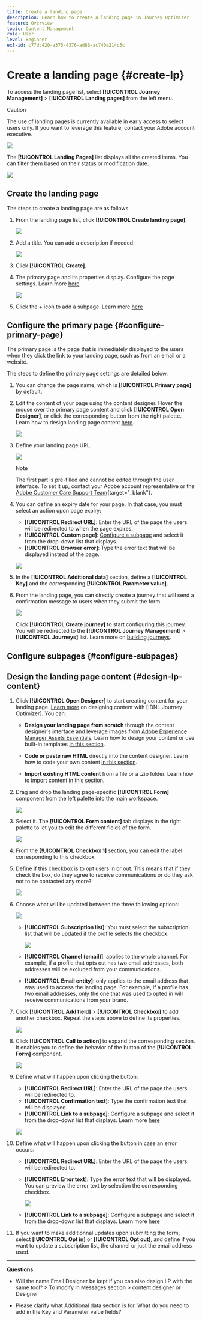 ```yaml
---
title: Create a landing page
description: Learn how to create a landing page in Journey Optimizer
feature: Overview
topic: Content Management
role: User
level: Beginner
exl-id: c77dc420-a375-4376-ad86-ac740e214c3c
---
```

# Create a landing page {#create-lp}

To access the landing page list, select **[!UICONTROL Journey Management]** > **[!UICONTROL Landing pages]** from the left menu.

>[!CAUTION]
>
>The use of landing pages is currently available in early access to select users only. If you want to leverage this feature, contact your Adobe account executive.

![](../assets/lp_access-list.png)

The **[!UICONTROL Landing Pages]** list displays all the created items. You can filter them based on their status or modification date.

![](../assets/lp_access-list-filter.png)

## Create the landing page

The steps to create a landing page are as follows.

1. From the landing page list, click **[!UICONTROL Create landing page]**.

    ![](../assets/lp_create-lp.png)

1. Add a title. You can add a description if needed.

    ![](../assets/lp_create-lp-details.png)

1. Click **[!UICONTROL Create]**.

1. The primary page and its properties display. Configure the page settings. Learn more [here](#design-lp-content)

    ![](../assets/lp_primary-page.png)

1. Click the + icon to add a subpage. Learn more [here](#design-lp-content)

## Configure the primary page {#configure-primary-page}

The primary page is the page that is immediately displayed to the users when they click the link to your landing page, such as from an email or a website.

The steps to define the primary page settings are detailed below.

1. You can change the page name, which is **[!UICONTROL Primary page]** by default.

1. Edit the content of your page using the content designer. Hover the mouse over the primary page content and click **[!UICONTROL Open Designer]**, or click the corresponding button from the right palette. Learn how to design landing page content [here](#design-lp-content).

    ![](../assets/lp_open-designer.png)

1. Define your landing page URL.

    ![](../assets/lp_access-url.png)

    >[!NOTE]
    >
    >The first part is pre-filled and cannot be edited through the user interface. To set it up, contact your Adobe account representative or the [Adobe Customer Care Support Team](https://helpx.adobe.com/enterprise/admin-guide.html/enterprise/using/support-for-experience-cloud.ug.html){target="_blank"}.

1. You can define an expiry date for your page. In that case, you must select an action upon page expiry:

    * **[!UICONTROL Redirect URL]**: Enter the URL of the page the users will be redirected to when the page expires.
    * **[!UICONTROL Custom page]**: [Configure a subpage](#configure-subpages) and select it from the drop-down list that displays.
    * **[!UICONTROL Browser error]**: Type the error text that will be displayed instead of the page.

    ![](../assets/lp_expiry-date.png)

1. In the **[!UICONTROL Additional data]** section, define a **[!UICONTROL Key]** and the corresponding **[!UICONTROL Parameter value]**.<!--you can define how the data entered in the landing page is managed once it has been submitted by a user??-->

1. From the landing page, you can directly create a journey that will send a confirmation message to users when they submit the form.

    ![](../assets/lp_create-journey.png)

    Click **[!UICONTROL Create journey]** to start configuring this journey. You will be redirected to the **[!UICONTROL Journey Management]** > **[!UICONTROL Journeys]** list. Learn more on [building journeys](../building-journeys/journey-gs.md#jo-build).

## Configure subpages {#configure-subpages}

## Design the landing page content {#design-lp-content}

1. Click **[!UICONTROL Open Designer]** to start creating content for your landing page. [Learn more](../design-emails.md) on designing content with [!DNL Journey Optimizer]. You can:

    * **Design your landing page from scratch** through the content designer's interface and leverage images from [Adobe Experience Manager Assets Essentials](assets-essentials.md). Learn how to design your content or use built-in templates [in this section](../create-email-content.md).

    * **Code or paste raw HTML** directly into the content designer. Learn how to code your own content [in this section](../existing-content.md#import-raw-html-code).

    * **Import existing HTML content** from a file or a .zip folder. Learn how to import content [in this section](../existing-content.md#import-html-content-from-file).

1. Drag and drop the landing page-specific **[!UICONTROL Form]** component from the left palette into the main workspace.

    ![](../assets/lp_designer-form-component.png)

1. Select it. The **[!UICONTROL Form content]** tab displays in the right palette to let you to edit the different fields of the form.

    ![](../assets/lp_designer-form-content-options.png)

1. From the **[!UICONTROL Checkbox 1]** section, you can edit the label corresponding to this checkbox.

1. Define if this checkbox is to opt users in or out. This means that if they check the box, do they agree to receive communications or do they ask not to be contacted any more?

    ![](../assets/lp_designer-form-update.png)

1. Choose what will be updated between the three following options:

    ![](../assets/lp_designer-form-update-options.png)

    * **[!UICONTROL Subscription list]**: You must select the subscription list that will be updated if the profile selects the checkbox.

        ![](../assets/lp_designer-form-subs-list.png)

    * **[!UICONTROL Channel (email)]**: applies to the whole channel. For example, if a profile that opts out has two email addresses, both addresses will be excluded from your communications.

    * **[!UICONTROL Email entity]**: only applies to the email address that was used to access the landing page. For example, if a profile has two email addresses, only the one that was used to opted in will receive communications from your brand.

1. Click **[!UICONTROL Add field]** > **[!UICONTROL Checkbox]** to add another checkbox. Repeat the steps above to define its properties.

    ![](../assets/lp_designer-form-checkbox-2.png)

1. Click **[!UICONTROL Call to action]** to expand the corresponding section. It enables you to define the behavior of the button of the **[!UICONTROL Form]** component.

    ![](../assets/lp_designer-form-call-to-action.png)

1. Define what will happen upon clicking the button:

    * **[!UICONTROL Redirect URL]**: Enter the URL of the page the users will be redirected to.
    * **[!UICONTROL Confirmation text]**: Type the confirmation text that will be displayed.
    * **[!UICONTROL Link to a subpage]**: Configure a subpage and select it from the drop-down list that displays. Learn more [here](#configure-subpages)

    ![](../assets/lp_designer-form-confirmation-action.png)

1. Define what will happen upon clicking the button in case an error occurs:

    * **[!UICONTROL Redirect URL]**: Enter the URL of the page the users will be redirected to.
    * **[!UICONTROL Error text]**: Type the error text that will be displayed. You can preview the error text by selection the corresponding checkbox.

        ![](../assets/lp_designer-form-error-preview.png)

    * **[!UICONTROL Link to a subpage]**: Configure a subpage and select it from the drop-down list that displays. Learn more [here](#configure-subpages)

1. If you want to make additionnal updates upon submitting the form, select **[!UICONTROL Opt in]** or **[!UICONTROL Opt out]**, and define if you want to update a subscription list, the channel or just the email address used.

***

**Questions**

* Will the name Email Designer be kept if you can also design LP with the same tool? > To modify in Messages section > content designer or Designer

* Please clarify what Additional data section is for. What do you need to add in the Key and Parameter value fields?

